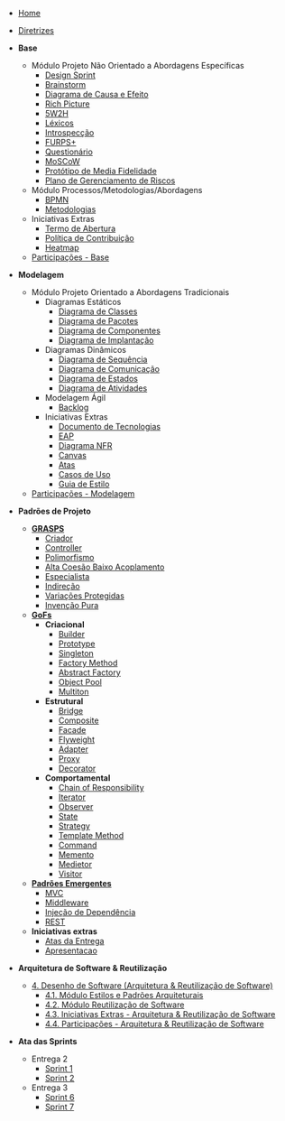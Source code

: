 <!-- docs/_sidebar.md -->

- [Home]()
- [Diretrizes](/Diretrizes/Diretrizes.md)

- **Base**

  - Módulo Projeto Não Orientado a Abordagens Específicas
    - [Design Sprint](Base/ProjetoNaoOrientado/DesignSprint.md)
    - [Brainstorm](Base/ProjetoNaoOrientado/Requisistos/Elicitacao/Brainstorm.md)
    - [Diagrama de Causa e Efeito](Base/ProjetoNaoOrientado/CausaEfeito.md)
    - [Rich Picture](Base/Metodologias/RichPicture.md)
    - [5W2H](Base/Metodologias/5W2H.md)
    - [Léxicos](Base/ProjetoNaoOrientado/Requisistos/Modelagem/Lexicos.md)
    - [Introspecção](Base/ProjetoNaoOrientado/Requisistos/Elicitacao/Introspeccao.md)
    - [FURPS+](Base/ProjetoNaoOrientado/Requisistos/Elicitacao/FURPS%2B.md)
    - [Questionário](Base/ProjetoNaoOrientado/Requisistos/Elicitacao/Questionario.md)
    - [MoSCoW](Base/ProjetoNaoOrientado/Requisistos/Priorizacao/Moscow.md)
    - [Protótipo de Media Fidelidade](Base/ProjetoNaoOrientado/PrototipoMedia.md)
    - [Plano de Gerenciamento de Riscos](Base/ProjetoNaoOrientado/TAP.md)
  - Módulo Processos/Metodologias/Abordagens
    - [BPMN](Base/Metodologias/BPMN.md)
    - [Metodologias](Base/Metodologias/Metodologias.md)
  - Iniciativas Extras
    - [Termo de Abertura](Base/ProjetoNaoOrientado/TAP.md)
    - [Política de Contribuição](Base/ProjetoNaoOrientado/Extra/CONTRIBUTING.md)
    - [Heatmap](Base/ProjetoNaoOrientado/Extra/heatmap.md)
  - [Participações - Base](Base/ParticipacoesBase.md)

- **Modelagem**

  - Módulo Projeto Orientado a Abordagens Tradicionais
    - Diagramas Estáticos
      - [Diagrama de Classes](Modelagem/DiagramasEstaticos/DiagramaDeClasses.md)
      - [Diagrama de Pacotes](Modelagem/DiagramasEstaticos/DiagramaDePacotes.md)
      - [Diagrama de Componentes](Modelagem/DiagramasEstaticos/DiagramaDeComponentes.md)
      - [Diagrama de Implantação](Modelagem/2.1.1.UMLEstaticos.md)
    - Diagramas Dinâmicos
      - [Diagrama de Sequência](Modelagem/DiagramasDinamicos/DiagramaDeSequencia.md)
      - [Diagrama de Comunicação](Modelagem/DiagramasDinamicos/DiagramaDeComunicacao.md)
      - [Diagrama de Estados](Modelagem/DiagramasDinamicos/DiagramaDeEstados.md)
      - [Diagrama de Atividades](Modelagem/DiagramasDinamicos/DiagramaDeAtividades.md)
    - Modelagem Ágil
      - [Backlog](Modelagem/2.1.3.Agil.md)
    - Iniciativas Extras
      - [Documento de Tecnologias](Modelagem/IniciativasExtras/DiagramaDeTecnologias.md)
      <!-- - [Diagrama de Banco de Dados]() -->
      - [EAP](Base/ProjetoNaoOrientado/Extra/EAP.md)
      - [Diagrama NFR](Modelagem/IniciativasExtras/NFR.md)
      - [Canvas](Modelagem/IniciativasExtras/Canvas.md)
      - [Atas](Ata/Entrega2.md)
      - [Casos de Uso](Modelagem/IniciativasExtras/CasosdeUso.md)
      - [Guia de Estilo](Modelagem/IniciativasExtras/GuiaDeEstilo.md)
  - [Participações - Modelagem](Modelagem/2.3.ParticipacoesModelagem.md)

- **Padrões de Projeto**

  - [**GRASPS**](PadroesDeProjeto/GRASPS/capaGrasps.md)
    - [Criador](PadroesDeProjeto/GRASPS/Criador.md)
    - [Controller](PadroesDeProjeto/GRASPS/Controller.md)
    - [Polimorfismo](PadroesDeProjeto/GRASPS/Polimorfismo.md)
    - [Alta Coesão Baixo Acoplamento](PadroesDeProjeto/GRASPS/alta-coesao-baixo-acoplamento.md)
    - [Especialista](PadroesDeProjeto/GRASPS/especialista.md)
    - [Indireção](PadroesDeProjeto/GRASPS/Indirecao.md)
    - [Variações Protegidas](PadroesDeProjeto/GRASPS/)
    - [Invenção Pura](PadroesDeProjeto/GRASPS/)
  - [**GoFs**](PadroesDeProjeto/GoFs/capaGofs.md)
    - **Criacional**
      - [Builder](PadroesDeProjeto/GoFs/Criacional/builder.md)
      - [Prototype](PadroesDeProjeto/GoFs/Criacional/gof_prototype.md)
      - [Singleton](PadroesDeProjeto/GoFs/Criacional/)
      - [Factory Method](PadroesDeProjeto/GoFs/Criacional/factory-method.md)
      - [Abstract Factory](PadroesDeProjeto/GoFs/Criacional/)
      - [Object Pool](PadroesDeProjeto/GoFs/Criacional/object_pool.md)
      - [Multiton](PadroesDeProjeto/GoFs/Criacional/multiton.md)
    - **Estrutural**
      - [Bridge](PadroesDeProjeto/GoFs/Estrutural/)
      - [Composite](PadroesDeProjeto/GoFs/Estrutural/)
      - [Facade](PadroesDeProjeto/GoFs/Estrutural/facade.md)
      - [Flyweight](PadroesDeProjeto/GoFs/Estrutural/Flyweight.md)
      - [Adapter](PadroesDeProjeto/GoFs/Estrutural/adapter.md)
      - [Proxy](PadroesDeProjeto/GoFs/Estrutural/proxy.md)
      - [Decorator](PadroesDeProjeto/GoFs/Estrutural/)
    - **Comportamental**
      - [Chain of Responsibility](PadroesDeProjeto/GoFs/Comportamental/chain_of_responsibility.md)
      - [Iterator](PadroesDeProjeto/GoFs/Comportamental/iterator.md)
      - [Observer](PadroesDeProjeto/GoFs/Comportamental/observer.md)
      - [State](PadroesDeProjeto/GoFs/Comportamental/State.md)
      - [Strategy](PadroesDeProjeto/GoFs/Comportamental/strategy.md)
      - [Template Method](PadroesDeProjeto/GoFs/Comportamental/template-method.md)
      - [Command](PadroesDeProjeto/GoFs/Comportamental/gofs_comportamentais.md)
      - [Memento](PadroesDeProjeto/GoFs/Comportamental/)
      - [Medietor](PadroesDeProjeto/GoFs/Comportamental/)
      - [Visitor](PadroesDeProjeto/GoFs/Comportamental/visitor.md)
  - [**Padrões Emergentes**](PadroesDeProjeto/PadroesEmergentes/capaEmergente.md)
    - [MVC](PadroesDeProjeto/PadroesEmergentes/MVC.md)
    - [Middleware](PadroesDeProjeto/PadroesEmergentes/middleware.md)
    - [Injeção de Dependência](PadroesDeProjeto/PadroesEmergentes/injecao_de_dependencia.md)
    - [REST](PadroesDeProjeto/PadroesEmergentes/rest.md)
  - **Iniciativas extras**
    - [Atas da Entrega](PadroesDeProjeto/Iniciativa%20Extra/atas.md)
    - [Apresentacao](PadroesDeProjeto/Iniciativa%20Extra/apresentacao.md)

- **Arquitetura de Software & Reutilização**

  - [4. Desenho de Software (Arquitetura & Reutilização de Software)](/ArquiteturaReutilizacao/4.ArquiteturaReutilizacao.md)
    - [4.1. Módulo Estilos e Padrões Arquiteturais](/ArquiteturaReutilizacao/4.1.PadroesArquiteturais.md)
    - [4.2. Módulo Reutilização de Software](/ArquiteturaReutilizacao/4.2.ReutilizacaoDeSoftware.md)
    - [4.3. Iniciativas Extras - Arquitetura & Reutilização de Software](/ArquiteturaReutilizacao/4.3.IniciativasExtras.md)
    - [4.4. Participações - Arquitetura & Reutilização de Software](/ArquiteturaReutilizacao/4.4.ParticipacoesArqReutilizacao.md)

- **Ata das Sprints**
  - Entrega 2
    - [Sprint 1](/Ata/Entrega2/Sprint1.md)
    - [Sprint 2](/Ata/Entrega2/Sprint2.md)
  - Entrega 3
    - [Sprint 6](/Ata/Entrega3/Sprint6.md)
    - [Sprint 7](/Ata/Entrega3/Sprint7.md)
